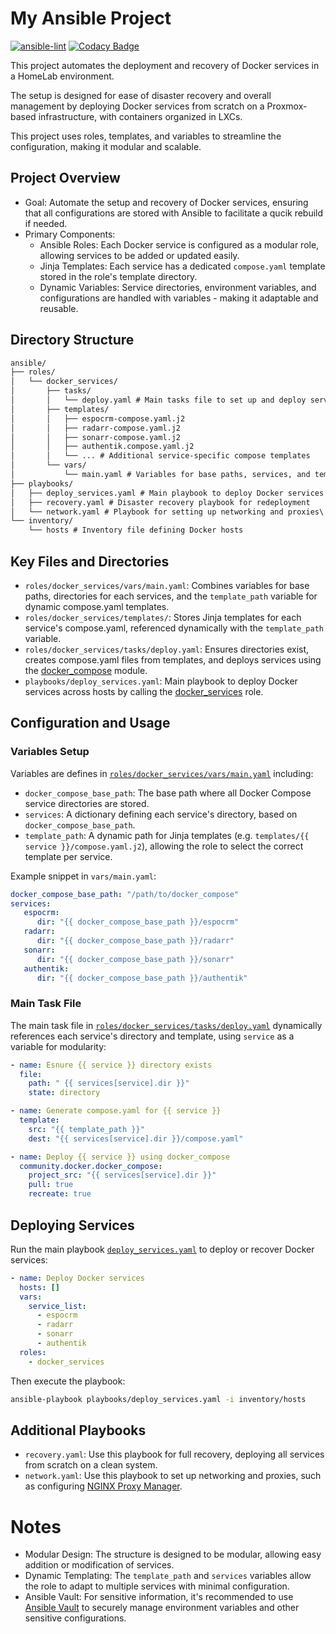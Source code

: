# My Ansible Project

[![ansible-lint](https://github.com/Masked-Kunsiquat/ansible-prime/actions/workflows/ansible-lint.yaml/badge.svg?branch=main)](https://github.com/Masked-Kunsiquat/ansible-prime/actions/workflows/ansible-lint.yaml)
[![Codacy Badge](https://app.codacy.com/project/badge/Grade/b73e8e8d98f04af99429c768e24f835a)](https://app.codacy.com/gh/Masked-Kunsiquat/ansible-prime/dashboard?utm_source=gh&utm_medium=referral&utm_content=&utm_campaign=Badge_grade)

This project automates the deployment and recovery of Docker services in a HomeLab environment.

The setup is designed for ease of disaster recovery and overall management by deploying Docker services from scratch on a Proxmox-based infrastructure, with containers organized in LXCs. 

This project uses roles, templates, and variables to streamline the configuration, making it modular and scalable.

## Project Overview
- Goal: Automate the setup and recovery of Docker services, ensuring that all configurations are stored with Ansible to facilitate a qucik rebuild if needed.
- Primary Components:
   - Ansible Roles: Each Docker service is configured as a modular role, allowing services to be added or updated easily.
   - Jinja Templates: Each service has a dedicated `compose.yaml` template stored in the role's template directory.
   - Dynamic Variables: Service directories, environment variables, and configurations are handled with variables - making it adaptable and reusable.

## Directory Structure
```txt
ansible/
├── roles/
│   └── docker_services/
│       ├── tasks/
│       │   └── deploy.yaml # Main tasks file to set up and deploy services
│       ├── templates/
│       │   ├── espocrm-compose.yaml.j2
│       │   ├── radarr-compose.yaml.j2
│       │   ├── sonarr-compose.yaml.j2
│       │   ├── authentik.compose.yaml.j2
│       │   └── ... # Additional service-specific compose templates
│       └── vars/
│           └── main.yaml # Variables for base paths, services, and template path
├── playbooks/
│   ├── deploy_services.yaml # Main playbook to deploy Docker services
│   ├── recovery.yaml # Disaster recovery playbook for redeployment
│   └── network.yaml # Playbook for setting up networking and proxies\
└── inventory/
    └── hosts # Inventory file defining Docker hosts
```

## Key Files and Directories
- `roles/docker_services/vars/main.yaml`: Combines variables for base paths, directories for each services, and the `template_path` variable for dynamic compose.yaml templates.
- `roles/docker_services/templates/`: Stores Jinja templates for each service's compose.yaml, referenced dynamically with the `template_path` variable.
- `roles/docker_services/tasks/deploy.yaml`: Ensures directories exist, creates compose.yaml files from templates, and deploys services using the [docker_compose](https://docs.ansible.com/ansible/latest/collections/community/docker/docker_compose_v2_module.html#ansible-collections-community-docker-docker-compose-v2-module) module.
- `playbooks/deploy_services.yaml`: Main playbook to deploy Docker services across hosts by calling the [docker_services](roles/docker_services/) role.

## Configuration and Usage
### Variables Setup
Variables are defines in [`roles/docker_services/vars/main.yaml`](roles/docker_services/vars/main.yaml) including:
   - `docker_compose_base_path`: The base path where all Docker Compose service directories are stored.
   - `services`: A dictionary defining each service's directory, based on `docker_compose_base_path`.
   - `template_path`: A dynamic path for Jinja templates (e.g. `templates/{{ service }}/compose.yaml.j2`), allowing the role to select the correct template per service.

   Example snippet in `vars/main.yaml`:
   ```yaml
   docker_compose_base_path: "/path/to/docker_compose"
   services:
      espocrm:
         dir: "{{ docker_compose_base_path }}/espocrm"
      radarr:
         dir: "{{ docker_compose_base_path }}/radarr"
      sonarr:
         dir: "{{ docker_compose_base_path }}/sonarr"
      authentik:
         dir: "{{ docker_compose_base_path }}/authentik"
   ```

### Main Task File
The main task file in [`roles/docker_services/tasks/deploy.yaml`](roles/docker_services/tasks/deploy.yaml) dynamically references each service's directory and template, using `service` as a variable for modularity:

```yaml
- name: Esnure {{ service }} directory exists
  file:
    path: " {{ services[service].dir }}"
    state: directory

- name: Generate compose.yaml for {{ service }}
  template:
    src: "{{ template_path }}"
    dest: "{{ services[service].dir }}/compose.yaml"

- name: Deploy {{ service }} using docker_compose
  community.docker.docker_compose:
    project_src: "{{ services[service].dir }}"
    pull: true
    recreate: true
```
## Deploying Services
Run the main playbook [`deploy_services.yaml`](roles/docker_services/playbooks/deploy_services.yaml) to deploy or recover Docker services:
```yaml
- name: Deploy Docker services
  hosts: []
  vars:
    service_list:
      - espocrm
      - radarr
      - sonarr
      - authentik
  roles:
    - docker_services
```
Then execute the playbook:
```bash
ansible-playbook playbooks/deploy_services.yaml -i inventory/hosts
```
## Additional Playbooks
- `recovery.yaml`: Use this playbook for full recovery, deploying all services from scratch on a clean system.
- `network.yaml`: Use this playbook to set up networking and proxies, such as configuring [NGINX Proxy Manager](https://nginxproxymanager.com/).

# Notes
- Modular Design: The structure is designed to be modular, allowing easy addition or modification of services.
- Dynamic Templating: The `template_path` and `services` variables allow the role to adapt to multiple services with minimal configuration.
- Ansible Vault: For sensitive information, it's recommended to use [Ansible Vault](https://docs.ansible.com/ansible/latest/vault_guide/index.html) to securely manage environment variables and other sensitive configurations.

